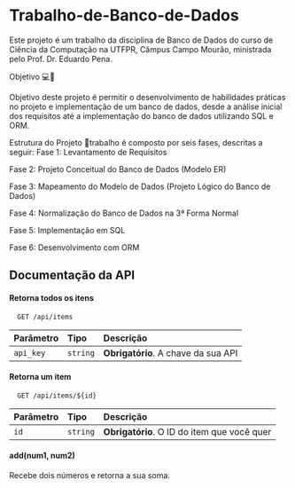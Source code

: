 
# Trabalho-de-Banco-de-Dados

Este projeto é um trabalho da disciplina de Banco de Dados do curso de Ciência da Computação na UTFPR, Câmpus Campo Mourão, ministrada pelo Prof. Dr. Eduardo Pena.

Objetivo
💻🎲

Objetivo deste projeto é permitir o desenvolvimento de habilidades práticas no projeto e implementação de um banco de dados, desde a análise inicial dos requisitos até a implementação do banco de dados utilizando SQL e ORM.


Estrutura do Projeto 
📝trabalho é composto por seis fases, descritas a seguir: 
Fase 1: Levantamento de Requisitos 

Fase 2: Projeto Conceitual do Banco de Dados (Modelo ER)

Fase 3: Mapeamento do Modelo de Dados (Projeto Lógico do Banco de Dados) 

Fase 4: Normalização do Banco de Dados na 3ª Forma Normal 

Fase 5: Implementação em SQL 

Fase 6: Desenvolvimento com ORM 

## Documentação da API

#### Retorna todos os itens

```http
  GET /api/items
```

| Parâmetro   | Tipo       | Descrição                           |
| :---------- | :--------- | :---------------------------------- |
| `api_key` | `string` | **Obrigatório**. A chave da sua API |

#### Retorna um item

```http
  GET /api/items/${id}
```

| Parâmetro   | Tipo       | Descrição                                   |
| :---------- | :--------- | :------------------------------------------ |
| `id`      | `string` | **Obrigatório**. O ID do item que você quer |

#### add(num1, num2)

Recebe dois números e retorna a sua soma.

